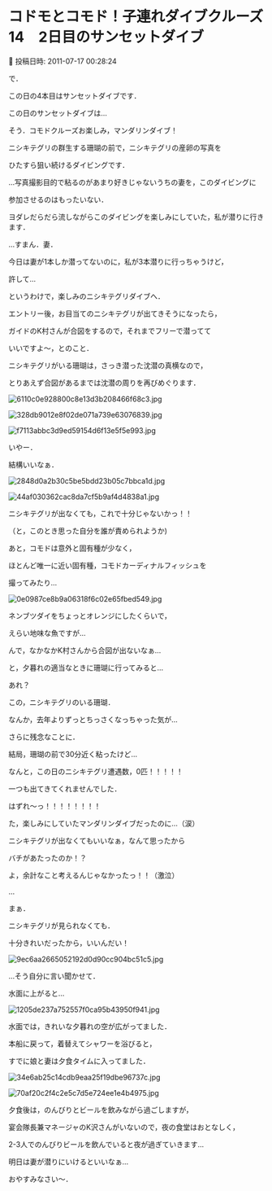 # コドモとコモド！子連れダイブクルーズ14　2日目のサンセットダイブ

📅 投稿日時: 2011-07-17 00:28:24

で．





この日の4本目はサンセットダイブです．





この日のサンセットダイブは…


そう．コモドクルーズお楽しみ，マンダリンダイブ！


ニシキテグリの群生する珊瑚の前で，ニシキテグリの産卵の写真を


ひたすら狙い続けるダイビングです．





…写真撮影目的で粘るのがあまり好きじゃないうちの妻を，このダイビングに


参加させるのはもったいない．


ヨダレだらだら流しながらこのダイビングを楽しみにしていた，私が潜りに行きます．





…すまん．妻．


今日は妻が1本しか潜ってないのに，私が3本潜りに行っちゃうけど，


許して…


というわけで，楽しみのニシキテグリダイブへ．





エントリー後，お目当てのニシキテグリが出てきそうになったら，


ガイドのK村さんが合図をするので，それまでフリーで潜ってて


いいですよ～，とのこと．


ニシキテグリがいる珊瑚は，さっき潜った沈潜の真横なので，


とりあえず合図があるまでは沈潜の周りを再びめぐります．







![6110c0e928800c8e13d3b208466f68c3.jpg](images/6110c0e928800c8e13d3b208466f68c3.jpg)









![328db9012e8f02de071a739e63076839.jpg](images/328db9012e8f02de071a739e63076839.jpg)









![f7113abbc3d9ed59154d6f13e5f5e993.jpg](images/f7113abbc3d9ed59154d6f13e5f5e993.jpg)







いやー．


結構いいなぁ．




![2848d0a2b30c5be5bdd23b05c7bbca1d.jpg](images/2848d0a2b30c5be5bdd23b05c7bbca1d.jpg)









![44af030362cac8da7cf5b9af4d4838a1.jpg](images/44af030362cac8da7cf5b9af4d4838a1.jpg)







ニシキテグリが出なくても，これで十分じゃないかっ！！


（と，このとき思った自分を誰が責められようか)





あと，コモドは意外と固有種が少なく，


ほとんど唯一に近い固有種，コモドカーディナルフィッシュを


撮ってみたり…







![0e0987ce8b9a06318f6c02e65fbed549.jpg](images/0e0987ce8b9a06318f6c02e65fbed549.jpg)







ネンブツダイをちょっとオレンジにしたくらいで，


えらい地味な魚ですが…





んで，なかなかK村さんから合図が出ないなぁ…


と，夕暮れの適当なときに珊瑚に行ってみると…


あれ？


この，ニシキテグリのいる珊瑚．


なんか，去年よりずっとちっさくなっちゃった気が…





さらに残念なことに．


結局，珊瑚の前で30分近く粘ったけど…


なんと，この日のニシキテグリ遭遇数，0匹！！！！！


一つも出てきてくれませんでした．


はずれ～っ！！！！！！！！





た，楽しみにしていたマンダリンダイブだったのに…（涙）


ニシキテグリが出なくてもいいなぁ，なんて思ったから


バチがあたったのか！？


よ，余計なこと考えるんじゃなかったっ！！（激泣）





…


まぁ．


ニシキテグリが見られなくても．


十分きれいだったから，いいんだい！







![9ec6aa2665052192d0d90cc904bc51c5.jpg](images/9ec6aa2665052192d0d90cc904bc51c5.jpg)







…そう自分に言い聞かせて．


水面に上がると…




![1205de237a752557f0ca95b43950f941.jpg](images/1205de237a752557f0ca95b43950f941.jpg)




水面では，きれいな夕暮れの空が広がってました．





本船に戻って，着替えてシャワーを浴びると，


すでに娘と妻は夕食タイムに入ってました．




![34e6ab25c14cdb9eaa25f19dbe96737c.jpg](images/34e6ab25c14cdb9eaa25f19dbe96737c.jpg)






![70af20c2f4c2e5c7d5e724ee1e4b4975.jpg](images/70af20c2f4c2e5c7d5e724ee1e4b4975.jpg)







夕食後は，のんびりとビールを飲みながら過ごしますが，


宴会隊長兼マネージャのK沢さんがいないので，夜の食堂はおとなしく，


2-3人でのんびりビールを飲んでいると夜が過ぎていきます…








明日は妻が潜りにいけるといいなぁ…


おやすみなさい～．
